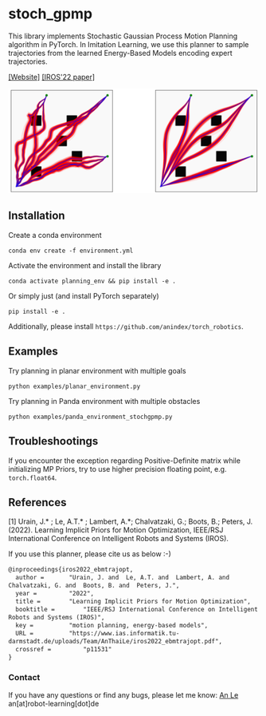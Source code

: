 # stoch_gpmp

This library implements Stochastic Gaussian Process Motion Planning algorithm in PyTorch. In Imitation Learning, we use this planner to sample trajectories from the learned Energy-Based Models encoding expert trajectories.

[[Website]](https://sites.google.com/view/implicit-priors/home)      [[IROS'22 paper]](https://www.ias.informatik.tu-darmstadt.de/uploads/Team/AnThaiLe/iros2022_ebmtrajopt.pdf)

<img src="assets/example.png" alt="example" style="width:800px;"/>

## Installation

Create a conda environment
```azure
conda env create -f environment.yml
```
Activate the environment and install the library
```azure
conda activate planning_env && pip install -e .
```

Or simply just (and install PyTorch separately)
```azure
pip install -e .
```

Additionally, please install `https://github.com/anindex/torch_robotics`.

## Examples

Try planning in planar environment with multiple goals
```azure
python examples/planar_environment.py
```

Try planning in Panda environment with multiple obstacles
```azure
python examples/panda_environment_stochgpmp.py
```

## Troubleshootings

If you encounter the exception regarding Positive-Definite matrix while initializing MP Priors, try to use higher precision floating point, e.g. `torch.float64`.

## References

[1] Urain, J.* ; Le, A.T.* ; Lambert, A.*; Chalvatzaki, G.; Boots, B.; Peters, J. (2022). Learning Implicit Priors for Motion Optimization, IEEE/RSJ International Conference on Intelligent Robots and Systems (IROS).  

If you use this planner, please cite us as below :-)
```
@inproceedings{iros2022_ebmtrajopt,
  author =		 "Urain, J. and  Le, A.T. and  Lambert, A. and  Chalvatzaki, G. and  Boots, B. and  Peters, J.",
  year =		 "2022",
  title =		 "Learning Implicit Priors for Motion Optimization",
  booktitle =		 "IEEE/RSJ International Conference on Intelligent Robots and Systems (IROS)",
  key =			 "motion planning, energy-based models",
  URL =			 "https://www.ias.informatik.tu-darmstadt.de/uploads/Team/AnThaiLe/iros2022_ebmtrajopt.pdf",
  crossref =		 "p11531"
}
```

### Contact

If you have any questions or find any bugs, please let me know: [An Le](https://www.ias.informatik.tu-darmstadt.de/Team/AnThaiLe) an[at]robot-learning[dot]de
